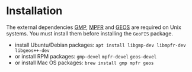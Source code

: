 # Installation

The external dependencies [GMP](https://gmplib.org/), [MPFR](https://www.mpfr.org/) and [GEOS](https://trac.osgeo.org/geos/) are required on Unix systems. You must install them before installing the `GeoFIS` package.

- install Ubuntu/Debian packages: `apt install libgmp-dev libmpfr-dev libgeos++-dev`
- or install RPM packages: `gmp-devel` `mpfr-devel` `geos-devel`
- or install Mac OS packages: `brew install gmp mpfr geos`
